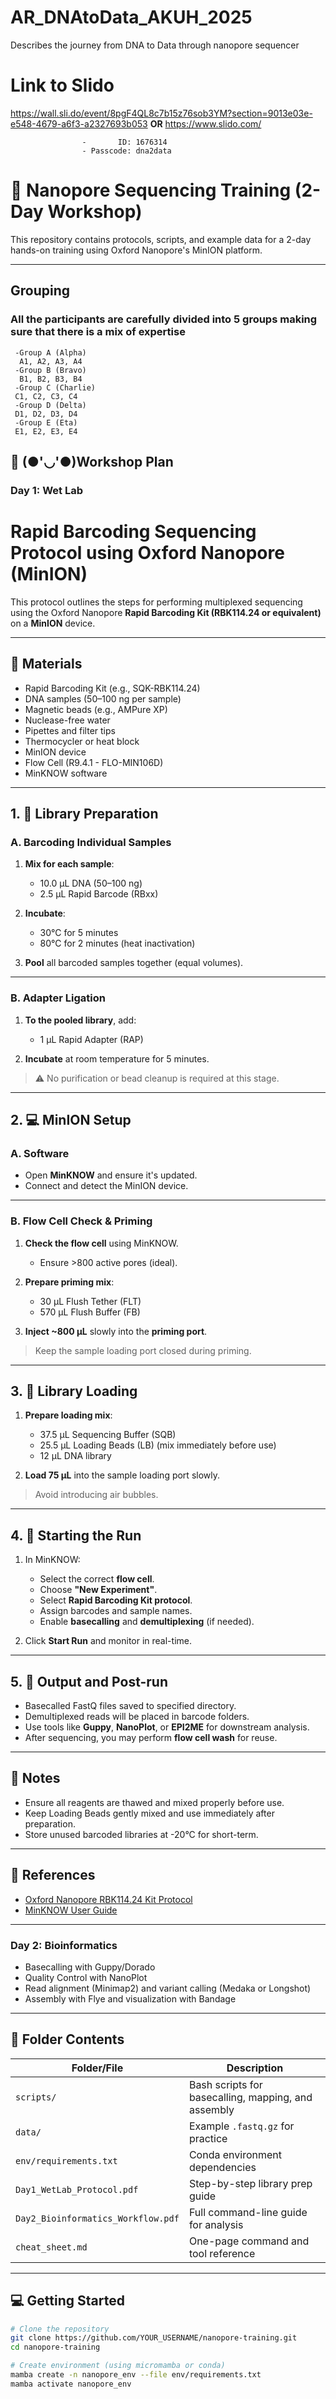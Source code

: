 # AR_DNAtoData_AKUH_2025
Describes the journey from DNA to Data through nanopore sequencer 

# Link to Slido
https://wall.sli.do/event/8pgF4QL8c7b15z76sob3YM?section=9013e03e-e548-4679-a6f3-a2327693b053
     **OR**
https://www.slido.com/
     
                    -       ID: 1676314
                    - Passcode: dna2data


# 🧬 Nanopore Sequencing Training (2-Day Workshop)

This repository contains protocols, scripts, and example data for a 2-day hands-on training using Oxford Nanopore's MinION platform.

---
## Grouping

### All the participants are carefully divided into 5 groups making sure that there is a mix of expertise 
     -Group A (Alpha)
      A1, A2, A3, A4
     -Group B (Bravo)
      B1, B2, B3, B4 
     -Group C (Charlie)
     C1, C2, C3, C4
     -Group D (Delta)
     D1, D2, D3, D4
     -Group E (Eta)
     E1, E2, E3, E4  

## 📅 (●'◡'●)Workshop Plan

### **Day 1: Wet Lab**

# Rapid Barcoding Sequencing Protocol using Oxford Nanopore (MinION)

This protocol outlines the steps for performing multiplexed sequencing using the Oxford Nanopore **Rapid Barcoding Kit (RBK114.24 or equivalent)** on a **MinION** device.

---

## 🧪 Materials

- Rapid Barcoding Kit (e.g., SQK-RBK114.24)
- DNA samples (50–100 ng per sample)
- Magnetic beads (e.g., AMPure XP)
- Nuclease-free water
- Pipettes and filter tips
- Thermocycler or heat block
- MinION device
- Flow Cell (R9.4.1 - FLO-MIN106D)
- MinKNOW software

---

## 1. 🔬 Library Preparation

### A. Barcoding Individual Samples

1. **Mix for each sample**:
    - 10.0 µL DNA (50–100 ng)
    - 2.5 µL Rapid Barcode (RBxx)

2. **Incubate**:
    - 30°C for 5 minutes
    - 80°C for 2 minutes (heat inactivation)

3. **Pool** all barcoded samples together (equal volumes).

---

### B. Adapter Ligation

1. **To the pooled library**, add:
    - 1 µL Rapid Adapter (RAP)

2. **Incubate** at room temperature for 5 minutes.

> ⚠️ No purification or bead cleanup is required at this stage.

---

## 2. 💻 MinION Setup

### A. Software

- Open **MinKNOW** and ensure it's updated.
- Connect and detect the MinION device.

---

### B. Flow Cell Check & Priming

1. **Check the flow cell** using MinKNOW.
    - Ensure >800 active pores (ideal).
    
2. **Prepare priming mix**:
    - 30 µL Flush Tether (FLT)
    - 570 µL Flush Buffer (FB)

3. **Inject ~800 µL** slowly into the **priming port**.

> Keep the sample loading port closed during priming.

---

## 3. 🧬 Library Loading

1. **Prepare loading mix**:
    - 37.5 µL Sequencing Buffer (SQB)
    - 25.5 µL Loading Beads (LB) (mix immediately before use)
    - 12 µL DNA library

2. **Load 75 µL** into the sample loading port slowly.

> Avoid introducing air bubbles.

---

## 4. 🚀 Starting the Run

1. In MinKNOW:
    - Select the correct **flow cell**.
    - Choose **"New Experiment"**.
    - Select **Rapid Barcoding Kit protocol**.
    - Assign barcodes and sample names.
    - Enable **basecalling** and **demultiplexing** (if needed).

2. Click **Start Run** and monitor in real-time.

---

## 5. 📁 Output and Post-run

- Basecalled FastQ files saved to specified directory.
- Demultiplexed reads will be placed in barcode folders.
- Use tools like **Guppy**, **NanoPlot**, or **EPI2ME** for downstream analysis.
- After sequencing, you may perform **flow cell wash** for reuse.

---

## 📌 Notes

- Ensure all reagents are thawed and mixed properly before use.
- Keep Loading Beads gently mixed and use immediately after preparation.
- Store unused barcoded libraries at -20°C for short-term.

---

## 📎 References

- [Oxford Nanopore RBK114.24 Kit Protocol](https://nanoporetech.com)
- [MinKNOW User Guide](https://community.nanoporetech.com)

---


### **Day 2: Bioinformatics**
- Basecalling with Guppy/Dorado
- Quality Control with NanoPlot
- Read alignment (Minimap2) and variant calling (Medaka or Longshot)
- Assembly with Flye and visualization with Bandage

---

## 📂 Folder Contents

| Folder/File | Description |
|-------------|-------------|
| `scripts/` | Bash scripts for basecalling, mapping, and assembly |
| `data/` | Example `.fastq.gz` for practice |
| `env/requirements.txt` | Conda environment dependencies |
| `Day1_WetLab_Protocol.pdf` | Step-by-step library prep guide |
| `Day2_Bioinformatics_Workflow.pdf` | Full command-line guide for analysis |
| `cheat_sheet.md` | One-page command and tool reference |

---

## 💻 Getting Started

```bash
# Clone the repository
git clone https://github.com/YOUR_USERNAME/nanopore-training.git
cd nanopore-training

# Create environment (using micromamba or conda)
mamba create -n nanopore_env --file env/requirements.txt
mamba activate nanopore_env
